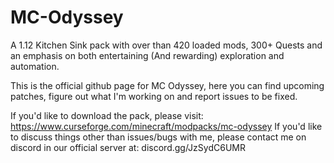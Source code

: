 # MC-Odyssey

A 1.12 Kitchen Sink pack with over than 420 loaded mods, 300+ Quests and an emphasis on both entertaining (And rewarding) exploration and automation.


This is the official github page for MC Odyssey, here you can find upcoming patches, figure out what I'm working on and report issues to be fixed. 

If you'd like to download the pack, please visit: https://www.curseforge.com/minecraft/modpacks/mc-odyssey
If you'd like to discuss things other than issues/bugs with me, please contact me on discord in our official server at: discord.gg/JzSydC6UMR
